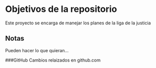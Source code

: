 # Objetivos de la repositorio

Este proyecto se encarga de manejar los planes de la liga de la justicia


## Notas
Pueden hacer lo que quieran...

###GitHub
Cambios relaizados en github.com
